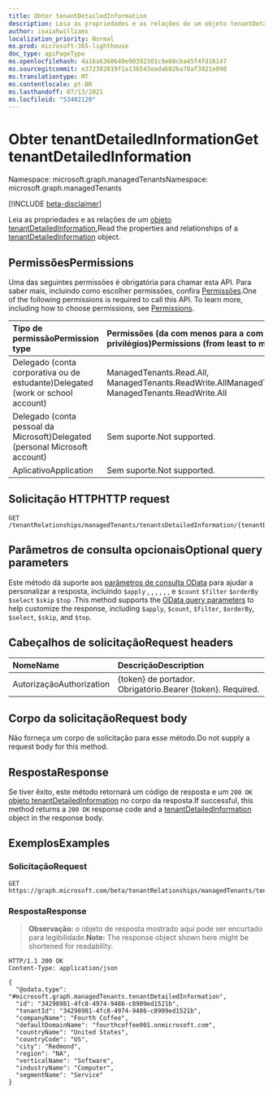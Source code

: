 ```yaml
---
title: Obter tenantDetailedInformation
description: Leia as propriedades e as relações de um objeto tenantDetailedInformation.
author: isaiahwilliams
localization_priority: Normal
ms.prod: microsoft-365-lighthouse
doc_type: apiPageType
ms.openlocfilehash: 4a16a6360640e90392301c9e60cba45f4fd16147
ms.sourcegitcommit: e372382019f1a136543eadab02ba70af3921e098
ms.translationtype: MT
ms.contentlocale: pt-BR
ms.lasthandoff: 07/13/2021
ms.locfileid: "53402120"
---
```

# <a name="get-tenantdetailedinformation"></a><span data-ttu-id="6abbb-103">Obter tenantDetailedInformation</span><span class="sxs-lookup"><span data-stu-id="6abbb-103">Get tenantDetailedInformation</span></span>
<span data-ttu-id="6abbb-104">Namespace: microsoft.graph.managedTenants</span><span class="sxs-lookup"><span data-stu-id="6abbb-104">Namespace: microsoft.graph.managedTenants</span></span>

[!INCLUDE [beta-disclaimer](../../includes/beta-disclaimer.md)]

<span data-ttu-id="6abbb-105">Leia as propriedades e as relações de um [objeto tenantDetailedInformation.](../resources/managedtenants-tenantdetailedinformation.md)</span><span class="sxs-lookup"><span data-stu-id="6abbb-105">Read the properties and relationships of a [tenantDetailedInformation](../resources/managedtenants-tenantdetailedinformation.md) object.</span></span>

## <a name="permissions"></a><span data-ttu-id="6abbb-106">Permissões</span><span class="sxs-lookup"><span data-stu-id="6abbb-106">Permissions</span></span>
<span data-ttu-id="6abbb-p101">Uma das seguintes permissões é obrigatória para chamar esta API. Para saber mais, incluindo como escolher permissões, confira [Permissões](/graph/permissions-reference).</span><span class="sxs-lookup"><span data-stu-id="6abbb-p101">One of the following permissions is required to call this API. To learn more, including how to choose permissions, see [Permissions](/graph/permissions-reference).</span></span>

|<span data-ttu-id="6abbb-109">Tipo de permissão</span><span class="sxs-lookup"><span data-stu-id="6abbb-109">Permission type</span></span>|<span data-ttu-id="6abbb-110">Permissões (da com menos para a com mais privilégios)</span><span class="sxs-lookup"><span data-stu-id="6abbb-110">Permissions (from least to most privileged)</span></span>|
|:---|:---|
|<span data-ttu-id="6abbb-111">Delegado (conta corporativa ou de estudante)</span><span class="sxs-lookup"><span data-stu-id="6abbb-111">Delegated (work or school account)</span></span>|<span data-ttu-id="6abbb-112">ManagedTenants.Read.All, ManagedTenants.ReadWrite.All</span><span class="sxs-lookup"><span data-stu-id="6abbb-112">ManagedTenants.Read.All, ManagedTenants.ReadWrite.All</span></span>|
|<span data-ttu-id="6abbb-113">Delegado (conta pessoal da Microsoft)</span><span class="sxs-lookup"><span data-stu-id="6abbb-113">Delegated (personal Microsoft account)</span></span>|<span data-ttu-id="6abbb-114">Sem suporte.</span><span class="sxs-lookup"><span data-stu-id="6abbb-114">Not supported.</span></span>|
|<span data-ttu-id="6abbb-115">Aplicativo</span><span class="sxs-lookup"><span data-stu-id="6abbb-115">Application</span></span>|<span data-ttu-id="6abbb-116">Sem suporte.</span><span class="sxs-lookup"><span data-stu-id="6abbb-116">Not supported.</span></span>|

## <a name="http-request"></a><span data-ttu-id="6abbb-117">Solicitação HTTP</span><span class="sxs-lookup"><span data-stu-id="6abbb-117">HTTP request</span></span>

<!-- {
  "blockType": "ignored"
}
-->
``` http
GET /tenantRelationships/managedTenants/tenantsDetailedInformation/{tenantDetailedInformationId}
```

## <a name="optional-query-parameters"></a><span data-ttu-id="6abbb-118">Parâmetros de consulta opcionais</span><span class="sxs-lookup"><span data-stu-id="6abbb-118">Optional query parameters</span></span>
<span data-ttu-id="6abbb-119">Este método dá suporte aos [parâmetros de consulta OData](/graph/query-parameters) para ajudar a personalizar a resposta, incluindo `$apply` , , , , , , e `$count` `$filter` `$orderBy` `$select` `$skip` `$top` .</span><span class="sxs-lookup"><span data-stu-id="6abbb-119">This method supports the [OData query parameters](/graph/query-parameters) to help customize the response, including `$apply`, `$count`, `$filter`, `$orderBy`, `$select`, `$skip`, and `$top`.</span></span>

## <a name="request-headers"></a><span data-ttu-id="6abbb-120">Cabeçalhos de solicitação</span><span class="sxs-lookup"><span data-stu-id="6abbb-120">Request headers</span></span>
|<span data-ttu-id="6abbb-121">Nome</span><span class="sxs-lookup"><span data-stu-id="6abbb-121">Name</span></span>|<span data-ttu-id="6abbb-122">Descrição</span><span class="sxs-lookup"><span data-stu-id="6abbb-122">Description</span></span>|
|:---|:---|
|<span data-ttu-id="6abbb-123">Autorização</span><span class="sxs-lookup"><span data-stu-id="6abbb-123">Authorization</span></span>|<span data-ttu-id="6abbb-p102">{token} de portador. Obrigatório.</span><span class="sxs-lookup"><span data-stu-id="6abbb-p102">Bearer {token}. Required.</span></span>|

## <a name="request-body"></a><span data-ttu-id="6abbb-126">Corpo da solicitação</span><span class="sxs-lookup"><span data-stu-id="6abbb-126">Request body</span></span>
<span data-ttu-id="6abbb-127">Não forneça um corpo de solicitação para esse método.</span><span class="sxs-lookup"><span data-stu-id="6abbb-127">Do not supply a request body for this method.</span></span>

## <a name="response"></a><span data-ttu-id="6abbb-128">Resposta</span><span class="sxs-lookup"><span data-stu-id="6abbb-128">Response</span></span>

<span data-ttu-id="6abbb-129">Se tiver êxito, este método retornará um código de resposta e um `200 OK` [objeto tenantDetailedInformation](../resources/managedtenants-tenantdetailedinformation.md) no corpo da resposta.</span><span class="sxs-lookup"><span data-stu-id="6abbb-129">If successful, this method returns a `200 OK` response code and a [tenantDetailedInformation](../resources/managedtenants-tenantdetailedinformation.md) object in the response body.</span></span>

## <a name="examples"></a><span data-ttu-id="6abbb-130">Exemplos</span><span class="sxs-lookup"><span data-stu-id="6abbb-130">Examples</span></span>

### <a name="request"></a><span data-ttu-id="6abbb-131">Solicitação</span><span class="sxs-lookup"><span data-stu-id="6abbb-131">Request</span></span>
<!-- {
  "blockType": "request",
  "name": "get_tenantdetailedinformation"
}
-->
``` http
GET https://graph.microsoft.com/beta/tenantRelationships/managedTenants/tenantsDetailedInformation/{tenantDetailedInformationId}
```


### <a name="response"></a><span data-ttu-id="6abbb-132">Resposta</span><span class="sxs-lookup"><span data-stu-id="6abbb-132">Response</span></span>
><span data-ttu-id="6abbb-133">**Observação:** o objeto de resposta mostrado aqui pode ser encurtado para legibilidade.</span><span class="sxs-lookup"><span data-stu-id="6abbb-133">**Note:** The response object shown here might be shortened for readability.</span></span>
<!-- {
  "blockType": "response",
  "truncated": true,
  "@odata.type": "microsoft.graph.managedTenants.tenantDetailedInformation"
}
-->
``` http
HTTP/1.1 200 OK
Content-Type: application/json

{
  "@odata.type": "#microsoft.graph.managedTenants.tenantDetailedInformation",
  "id": "34298981-4fc8-4974-9486-c8909ed1521b",
  "tenantId": "34298981-4fc8-4974-9486-c8909ed1521b",
  "companyName": "Fourth Coffee",
  "defaultDomainName": "fourthcoffee001.onmicrosoft.com",
  "countryName": "United States",
  "countryCode": "US",
  "city": "Redmond",
  "region": "NA",
  "verticalName": "Software",
  "industryName": "Computer",
  "segmentName": "Service"
}
```
